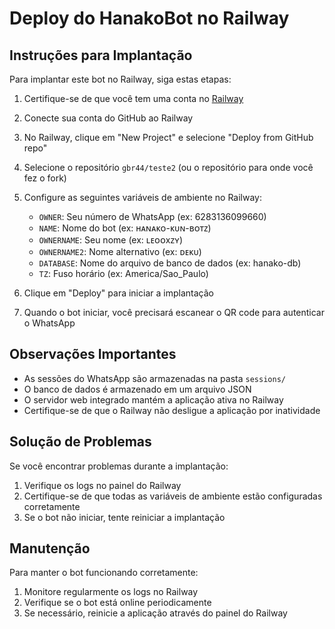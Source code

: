 # Deploy do HanakoBot no Railway

## Instruções para Implantação

Para implantar este bot no Railway, siga estas etapas:

1. Certifique-se de que você tem uma conta no [Railway](https://railway.app/)

2. Conecte sua conta do GitHub ao Railway

3. No Railway, clique em "New Project" e selecione "Deploy from GitHub repo"

4. Selecione o repositório `gbr44/teste2` (ou o repositório para onde você fez o fork)

5. Configure as seguintes variáveis de ambiente no Railway:
   - `OWNER`: Seu número de WhatsApp (ex: 6283136099660)
   - `NAME`: Nome do bot (ex: ʜᴀɴᴀᴋᴏ-ᴋᴜɴ-ʙᴏᴛᴢ)
   - `OWNERNAME`: Seu nome (ex: ʟᴇᴏᴏxᴢʏ)
   - `OWNERNAME2`: Nome alternativo (ex: ᴅᴇᴋᴜ)
   - `DATABASE`: Nome do arquivo de banco de dados (ex: hanako-db)
   - `TZ`: Fuso horário (ex: America/Sao_Paulo)

6. Clique em "Deploy" para iniciar a implantação

7. Quando o bot iniciar, você precisará escanear o QR code para autenticar o WhatsApp

## Observações Importantes

- As sessões do WhatsApp são armazenadas na pasta `sessions/`
- O banco de dados é armazenado em um arquivo JSON
- O servidor web integrado mantém a aplicação ativa no Railway
- Certifique-se de que o Railway não desligue a aplicação por inatividade

## Solução de Problemas

Se você encontrar problemas durante a implantação:

1. Verifique os logs no painel do Railway
2. Certifique-se de que todas as variáveis de ambiente estão configuradas corretamente
3. Se o bot não iniciar, tente reiniciar a implantação

## Manutenção

Para manter o bot funcionando corretamente:

1. Monitore regularmente os logs no Railway
2. Verifique se o bot está online periodicamente
3. Se necessário, reinicie a aplicação através do painel do Railway